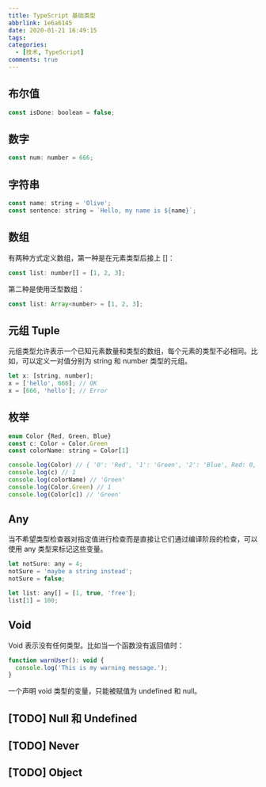 ```yaml
---
title: TypeScript 基础类型
abbrlink: 1e6a6145
date: 2020-01-21 16:49:15
tags:
categories:
  - [技术, TypeScript]
comments: true
---
```


## 布尔值

``` JavaScript
const isDone: boolean = false;
```

<!-- more -->

## 数字

``` JavaScript
const num: number = 666;
```

## 字符串

``` JavaScript
const name: string = 'Olive';
const sentence: string = `Hello, my name is ${name}`;
```

## 数组

有两种方式定义数组，第一种是在元素类型后接上 []：

``` JavaScript
const list: number[] = [1, 2, 3];
```

第二种是使用泛型数组：

``` JavaScript
const list: Array<number> = [1, 2, 3];
```

## 元组 Tuple

元组类型允许表示一个已知元素数量和类型的数组，每个元素的类型不必相同。比如，可以定义一对值分别为 string 和 number 类型的元组。

``` JavaScript
let x: [string, number];
x = ['hello', 666]; // OK
x = [666, 'hello']; // Error
```

## 枚举

``` JavaScript
enum Color {Red, Green, Blue}
const c: Color = Color.Green
const colorName: string = Color[1]

console.log(Color) // { '0': 'Red', '1': 'Green', '2': 'Blue', Red: 0, Green: 1, Blue: 2 }
console.log(c) // 1
console.log(colorName) // 'Green'
console.log(Color.Green) // 1
console.log(Color[c]) // 'Green'
```

## Any

当不希望类型检查器对指定值进行检查而是直接让它们通过编译阶段的检查，可以使用 any 类型来标记这些变量。

``` JavaScript
let notSure: any = 4;
notSure = 'maybe a string instead';
notSure = false;

let list: any[] = [1, true, 'free'];
list[1] = 100;
```

## Void

Void 表示没有任何类型。比如当一个函数没有返回值时：

``` JavaScript
function warnUser(): void {
  console.log('This is my warning message.');
}
```

一个声明 void 类型的变量，只能被赋值为 undefined 和 null。

## [TODO] Null 和 Undefined

## [TODO] Never

## [TODO] Object

